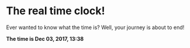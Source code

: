 # The real time clock!

Ever wanted to know what the time is? Well, your journey is about to end!

**The time is Dec 03, 2017, 13:38**